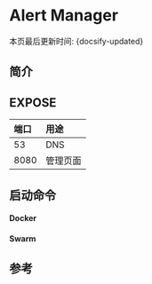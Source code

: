 # Alert Manager

本页最后更新时间: {docsify-updated}

## 简介



## EXPOSE

| 端口 | 用途 |
| :--- | :--- |
| 53 | DNS |
| 8080 | 管理页面 |



## 启动命令

<!-- tabs:start -->
#### **Docker**



#### **Swarm**


<!-- tabs:end -->



## 参考

